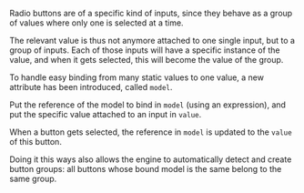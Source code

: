 Radio buttons are of a specific kind of inputs, since they behave as a group of values where only one is selected at a time.

The relevant value is thus not anymore attached to one single input, but to a group of inputs. Each of those inputs will have a specific instance of the value, and when it gets selected, this will become the value of the group.

To handle easy binding from many static values to one value, a new attribute has been introduced, called `model`.

Put the reference of the model to bind in `model` (using an expression), and put the specific value attached to an input in `value`.

When a button gets selected, the reference in `model` is updated to the `value` of this button.

Doing it this ways also allows the engine to automatically detect and create button groups: all buttons whose bound model is the same belong to the same group.
